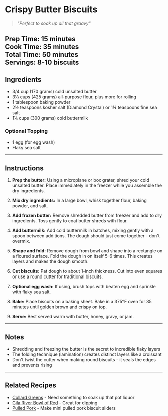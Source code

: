 # Crispy Butter Biscuits

> *"Perfect to soak up all that graavy"*

**Prep Time:** 15 minutes  
**Cook Time:** 35 minutes  
**Total Time:** 50 minutes  
**Servings:** 8-10 biscuits  
---

## Ingredients

- 3/4 cup (170 grams) cold unsalted butter
- 3⅓ cups (425 grams) all-purpose flour, plus more for rolling
- 1 tablespoon baking powder
- 2½ teaspoons kosher salt (Diamond Crystal) or 1¾ teaspoons fine sea salt
- 1¼ cups (300 grams) cold buttermilk

### Optional Topping
- 1 egg (for egg wash)
- Flaky sea salt

---

## Instructions

1. **Prep the butter:** Using a microplane or box grater, shred your cold unsalted butter. Place immediately in the freezer while you assemble the dry ingredients.

2. **Mix dry ingredients:** In a large bowl, whisk together flour, baking powder, and salt.

3. **Add frozen butter:** Remove shredded butter from freezer and add to dry ingredients. Toss gently to coat butter shreds with flour.

4. **Add buttermilk:** Add cold buttermilk in batches, mixing gently with a spoon between additions. The dough should just come together - don't overmix.

5. **Shape and fold:** Remove dough from bowl and shape into a rectangle on a floured surface. Fold the dough in on itself 5-6 times. This creates layers and makes the dough smooth.

6. **Cut biscuits:** Pat dough to about 1-inch thickness. Cut into even squares or use a round cutter for traditional biscuits.

7. **Optional egg wash:** If using, brush tops with beaten egg and sprinkle with flaky sea salt.

8. **Bake:** Place biscuits on a baking sheet. Bake in a 375°F oven for 35 minutes until golden brown and crispy on top.

9. **Serve:** Best served warm with butter, honey, gravy, or jam.

---

## Notes

- Shredding and freezing the butter is the secret to incredible flaky layers
- The folding technique (lamination) creates distinct layers like a croissant
- Don't twist the cutter when making round biscuits - it seals the edges and prevents rising

---

## Related Recipes

- [Collard Greens](../sides/collard-greens.md) - Need something to soak up that pot liquor
- [Gila River Bowl of Red](../mains/gila-river-bowl-of-red.md) - Great for dipping
- [Pulled Pork](../mains/pulled-pork.md) - Make mini pulled pork biscuit sliders
